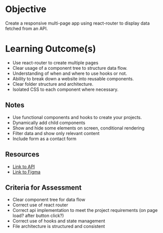 # **Objective**

Create a responsive multi-page app using react-router to display data fetched from an API.

# **Learning Outcome(s)**

- Use react-router to create multiple pages 
- Clear usage of a component tree to structure data flow.
- Understanding of when and where to use hooks or not.
- Ability to break down a website into reusable components.
- Clear folder structure and architecture.
- Isolated CSS to each component where necessary.

## **Notes**

- Use functional components and hooks to create your projects.
- Dynamically add child components 
- Show and hide some elements on screen, conditional rendering
- Filter data and show only relevant content
- Include form as a contact form

## Resources
- [Link to API](https://unilife-server.herokuapp.com)
- [Link to Figma](https://www.figma.com/file/Sn5caRds8rHtoOq6sLfrc0/UniLife-(Updated)?node-id=0-1&t=xgk1J9aypfbpT3Ap-0) 

## Criteria for Assessment

- Clear component tree for data flow
- Correct use of react router
- Correct api implementation to meet the project requirements (on page load? after button click?)
- Correct use of hooks and state management
- File architecture is structured and consistent